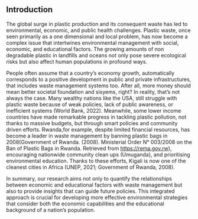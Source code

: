 ## Introduction
The global surge in plastic production and its consequent waste has led to environmental, economic, and public health challenges. Plastic waste, once seen primarily as a one dimensional and local problem, has now become a complex issue that intertwines environmental management with social, economic, and educational factors. The growing amounts of non degradable plastic in landfills and oceans not only pose severe ecological risks but also affect human populations in profound ways.

People often assume that a country’s economy growth, automatically corresponds to a positive development in public and private infrastructures, that includes waste management systems too. After all, more money should mean better societal foundation and sisyems, right? In reality, that’s not always the case. Many wealthy nations like the USA, still struggle with plastic waste because of weak policies, lack of public awareness, or inefficient systems (World Bank, 2022). Meanwhile, some lower income countries have made remarkable progress in tackling plastic pollution, not thanks to massive budgets, but through smart policies and community driven efforts. Rwanda,for example, despite limited financial resources, has become a leader in waste management by banning plastic bags in 2008(Government of Rwanda. (2008). Ministerial Order N° 003/2008 on the Ban of Plastic Bags in Rwanda. Retrieved from https://rema.gov.rw), encouraging nationwide community clean ups (Umuganda), and prioritising environmental education. Thanks to these efforts, Kigali is now one of the cleanest cities in Africa (UNEP, 2021; Government of Rwanda, 2008).

In summary, our research aims not only to quantify the relationships between economic and educational factors with waste management but also to provide insights that can guide future policies. This integrated approach is crucial for developing more effective environmental strategies that consider both the economic capabilities and the educational background of a nation’s population.
 

